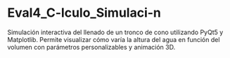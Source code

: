 # Eval4_C-lculo_Simulaci-n
Simulación interactiva del llenado de un tronco de cono utilizando PyQt5 y Matplotlib. Permite visualizar cómo varía la altura del agua en función del volumen con parámetros personalizables y animación 3D.
